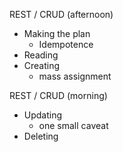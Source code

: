 
REST / CRUD (afternoon)
- Making the plan
  - Idempotence
- Reading
- Creating
  - mass assignment


REST / CRUD (morning)
- Updating
  - one small caveat
- Deleting


